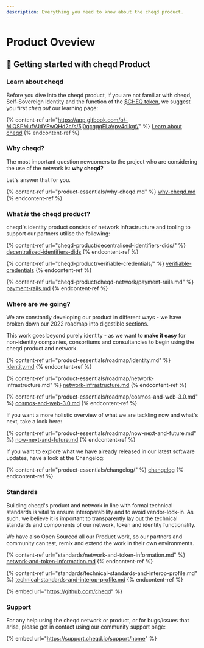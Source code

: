 ```yaml
---
description: Everything you need to know about the cheqd product.
---
```


# Product Oveview

## :rocket: Getting started with cheqd Product

### Learn about cheqd

Before you dive into the cheqd product, if you are not familiar with cheqd, Self-Sovereign Identity and the function of the [$CHEQ token](https://learn.cheqd.io/overview/introduction-to-usdcheq), we suggest you first _cheq out_ our learning page:

{% content-ref url="https://app.gitbook.com/o/-MiQSPMufVJdYEwQHd2c/s/5j0qcgqqFLaVpv4dlkgf/" %}
[Learn about cheqd](https://app.gitbook.com/o/-MiQSPMufVJdYEwQHd2c/s/5j0qcgqqFLaVpv4dlkgf/)
{% endcontent-ref %}

### Why cheqd?

The most important question newcomers to the project who are considering the use of the network is: **why cheqd?**&#x20;

Let's answer that for you.

{% content-ref url="product-essentials/why-cheqd.md" %}
[why-cheqd.md](product-essentials/why-cheqd.md)
{% endcontent-ref %}

### What _is_ the cheqd product?

cheqd's identity product consists of network infrastructure and tooling to support our partners utilise the following:

{% content-ref url="cheqd-product/decentralised-identifiers-dids/" %}
[decentralised-identifiers-dids](cheqd-product/decentralised-identifiers-dids/)
{% endcontent-ref %}

{% content-ref url="cheqd-product/verifiable-credentials/" %}
[verifiable-credentials](cheqd-product/verifiable-credentials/)
{% endcontent-ref %}

{% content-ref url="cheqd-product/cheqd-network/payment-rails.md" %}
[payment-rails.md](cheqd-product/cheqd-network/payment-rails.md)
{% endcontent-ref %}

### Where are we going?

We are constantly developing our product in different ways - we have broken down our 2022 roadmap into digestible sections.

This work goes beyond purely identity - as we want to **make it easy** for non-identity companies, consortiums and consultancies to begin using the cheqd product and network.

{% content-ref url="product-essentials/roadmap/identity.md" %}
[identity.md](product-essentials/roadmap/identity.md)
{% endcontent-ref %}

{% content-ref url="product-essentials/roadmap/network-infrastructure.md" %}
[network-infrastructure.md](product-essentials/roadmap/network-infrastructure.md)
{% endcontent-ref %}

{% content-ref url="product-essentials/roadmap/cosmos-and-web-3.0.md" %}
[cosmos-and-web-3.0.md](product-essentials/roadmap/cosmos-and-web-3.0.md)
{% endcontent-ref %}

If you want a more holistic overview of what we are tackling now and what's next, take a look here:

{% content-ref url="product-essentials/roadmap/now-next-and-future.md" %}
[now-next-and-future.md](product-essentials/roadmap/now-next-and-future.md)
{% endcontent-ref %}

If you want to explore what we have already released in our latest software updates, have a look at the Changelog:

{% content-ref url="product-essentials/changelog/" %}
[changelog](product-essentials/changelog/)
{% endcontent-ref %}

### Standards

Building cheqd's product and network in line with formal technical standards is vital to ensure interoperability and to avoid vendor-lock-in. As such, we believe it is important to transparently lay out the technical standards and components of our network, token and identity functionality.&#x20;

We have also Open Sourced all our Product work, so our partners and community can test, remix and extend the work in their own environments.

{% content-ref url="standards/network-and-token-information.md" %}
[network-and-token-information.md](standards/network-and-token-information.md)
{% endcontent-ref %}

{% content-ref url="standards/technical-standards-and-interop-profile.md" %}
[technical-standards-and-interop-profile.md](standards/technical-standards-and-interop-profile.md)
{% endcontent-ref %}

{% embed url="https://github.com/cheqd" %}

### Support

For any help using the cheqd network or product, or for bugs/issues that arise, please get in contact using our community support page:

{% embed url="https://support.cheqd.io/support/home" %}
